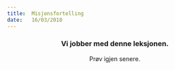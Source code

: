 ```yaml
---
title:  Misjonsfortelling
date:   16/03/2018
---
```


### <center>Vi jobber med denne leksjonen.</center>
<center>Prøv igjen senere.</center>